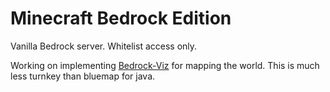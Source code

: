 # Minecraft Bedrock Edition

Vanilla Bedrock server. 
Whitelist access only.

Working on implementing [Bedrock-Viz](https://github.com/bedrock-viz/bedrock-viz) for mapping the world. This is much less turnkey than bluemap for java. 